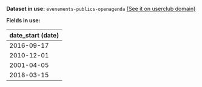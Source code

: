 **Dataset in use:** `evenements-publics-openagenda` [(See it on userclub domain)](https://userclub.opendatasoft.com/explore/dataset/evenements-publics-openagenda/table/)

**Fields in use:** 

| date_start (date) |
|---|
|2016-09-17|
|2010-12-01|
|2001-04-05|
|2018-03-15|